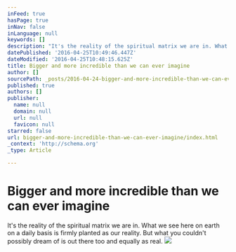 ```yaml
---
inFeed: true
hasPage: true
inNav: false
inLanguage: null
keywords: []
description: "It's the reality of the spiritual matrix we are in. What we see here on earth on a daily basis is firmly planted as our reality. But what you couldn't possibly dream of is out there too and equally as real."
datePublished: '2016-04-25T10:49:46.447Z'
dateModified: '2016-04-25T10:48:15.625Z'
title: Bigger and more incredible than we can ever imagine
author: []
sourcePath: _posts/2016-04-24-bigger-and-more-incredible-than-we-can-ever-imagine.md
published: true
authors: []
publisher:
  name: null
  domain: null
  url: null
  favicon: null
starred: false
url: bigger-and-more-incredible-than-we-can-ever-imagine/index.html
_context: 'http://schema.org'
_type: Article

---
```

# Bigger and more incredible than we can ever imagine

It's the reality of the spiritual matrix we are in. What we see here on earth on a daily basis is firmly planted as our reality. But what you couldn't possibly dream of is out there too and equally as real.
![](https://the-grid-user-content.s3-us-west-2.amazonaws.com/74552de6-c853-4661-b893-0f7375606e76.jpg)